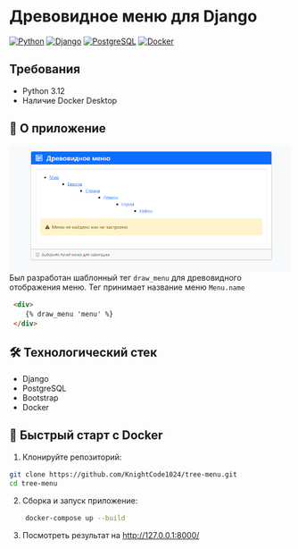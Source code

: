# Древовидное меню для Django

[![Python](https://img.shields.io/badge/Python-3.12%2B-blue)](https://python.org)
[![Django](https://img.shields.io/badge/Django-5.2%2B-green)](https://djangoproject.com)
[![PostgreSQL](https://img.shields.io/badge/PostgreSQL-17%2B-blue)](https://www.postgresql.org)
[![Docker](https://img.shields.io/badge/Docker-24.0%2B-blue)](https://www.docker.com)

## Требования
- Python 3.12
- Наличие Docker Desktop 

## 🌟 О приложение
![](example.png)
Был разработан шаблонный тег `draw_menu` для древовидного отображения меню. Тег принимает название меню `Menu.name`

```html
 <div>
    {% draw_menu 'menu' %}
 </div>
```

## 🛠 Технологический стек
- Django 
- PostgreSQL 
- Bootstrap 
- Docker

## 🚀 Быстрый старт с Docker

1. Клонируйте репозиторий:
```bash
git clone https://github.com/KnightCode1024/tree-menu.git
cd tree-menu
```

2. Сборка и запуск приложение:
```bash
    docker-compose up --build
```

3. Посмотреть результат на http://127.0.0.1:8000/
